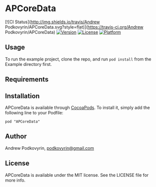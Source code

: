 # APCoreData

[![CI Status](http://img.shields.io/travis/Andrew Podkovyrin/APCoreData.svg?style=flat)](https://travis-ci.org/Andrew Podkovyrin/APCoreData)
[![Version](https://img.shields.io/cocoapods/v/APCoreData.svg?style=flat)](http://cocoadocs.org/docsets/APCoreData)
[![License](https://img.shields.io/cocoapods/l/APCoreData.svg?style=flat)](http://cocoadocs.org/docsets/APCoreData)
[![Platform](https://img.shields.io/cocoapods/p/APCoreData.svg?style=flat)](http://cocoadocs.org/docsets/APCoreData)

## Usage

To run the example project, clone the repo, and run `pod install` from the Example directory first.

## Requirements

## Installation

APCoreData is available through [CocoaPods](http://cocoapods.org). To install
it, simply add the following line to your Podfile:

    pod "APCoreData"

## Author

Andrew Podkovyrin, podkovyrin@gmail.com

## License

APCoreData is available under the MIT license. See the LICENSE file for more info.

